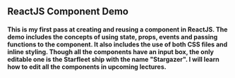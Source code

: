 ## ReactJS Component Demo

#### This is my first pass at creating and reusing a component in ReactJS. The demo includes the concepts of using state, props, events and passing functions to the component. It also includes the use of both CSS files and inline styling. Though all the components have an input box, the only editable one is the Starfleet ship with the name "Stargazer". I will learn how to edit all the components in upcoming lectures.
